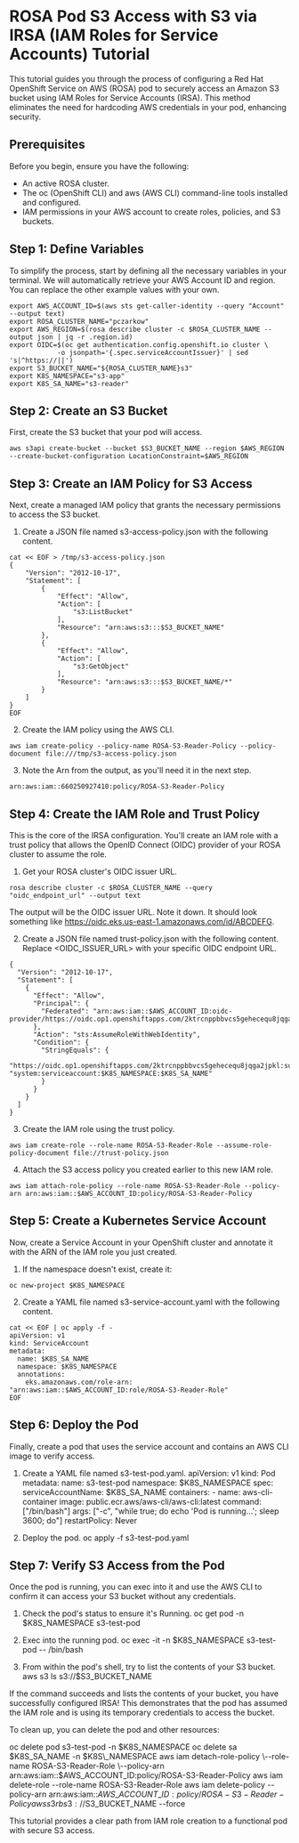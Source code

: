# **ROSA Pod S3 Access with S3 via IRSA (IAM Roles for Service Accounts) Tutorial**

This tutorial guides you through the process of configuring a Red Hat OpenShift Service on AWS (ROSA) pod to securely access an Amazon S3 bucket using IAM Roles for Service Accounts (IRSA). This method eliminates the need for hardcoding AWS credentials in your pod, enhancing security.

## **Prerequisites**

Before you begin, ensure you have the following:

* An active ROSA cluster.
* The oc (OpenShift CLI) and aws (AWS CLI) command-line tools installed and configured.
* IAM permissions in your AWS account to create roles, policies, and S3 buckets.

## **Step 1: Define Variables**

To simplify the process, start by defining all the necessary variables in your terminal. We will automatically retrieve your AWS Account ID and region. You can replace the other example values with your own.

```
export AWS_ACCOUNT_ID=$(aws sts get-caller-identity --query "Account" --output text)
export ROSA_CLUSTER_NAME="pczarkow"
export AWS_REGION=$(rosa describe cluster -c $ROSA_CLUSTER_NAME --output json | jq -r .region.id)
export OIDC=$(oc get authentication.config.openshift.io cluster \
            -o jsonpath='{.spec.serviceAccountIssuer}' | sed  's|^https://||')
export S3_BUCKET_NAME="${ROSA_CLUSTER_NAME}s3"
export K8S_NAMESPACE="s3-app"
export K8S_SA_NAME="s3-reader"
```

## **Step 2: Create an S3 Bucket**

First, create the S3 bucket that your pod will access.

```
aws s3api create-bucket --bucket $S3_BUCKET_NAME --region $AWS_REGION --create-bucket-configuration LocationConstraint=$AWS_REGION
```

## **Step 3: Create an IAM Policy for S3 Access**

Next, create a managed IAM policy that grants the necessary permissions to access the S3 bucket.

1. Create a JSON file named s3-access-policy.json with the following content.

```
cat << EOF > /tmp/s3-access-policy.json
{
    "Version": "2012-10-17",
    "Statement": [
        {
            "Effect": "Allow",
            "Action": [
                "s3:ListBucket"
            ],
            "Resource": "arn:aws:s3:::$S3_BUCKET_NAME"
        },
        {
            "Effect": "Allow",
            "Action": [
                "s3:GetObject"
            ],
            "Resource": "arn:aws:s3:::$S3_BUCKET_NAME/*"
        }
    ]
}
EOF
```

2. Create the IAM policy using the AWS CLI.

```
aws iam create-policy --policy-name ROSA-S3-Reader-Policy --policy-document file:///tmp/s3-access-policy.json
```

3. Note the Arn from the output, as you'll need it in the next step.

```
arn:aws:iam::660250927410:policy/ROSA-S3-Reader-Policy
```

## **Step 4: Create the IAM Role and Trust Policy**

This is the core of the IRSA configuration. You'll create an IAM role with a trust policy that allows the OpenID Connect (OIDC) provider of your ROSA cluster to assume the role.

1. Get your ROSA cluster's OIDC issuer URL.

```
rosa describe cluster -c $ROSA_CLUSTER_NAME --query "oidc_endpoint_url" --output text

```

The output will be the OIDC issuer URL. Note it down. It should look something like https://oidc.eks.us-east-1.amazonaws.com/id/ABCDEFG.

2. Create a JSON file named trust-policy.json with the following content. Replace \<OIDC\_ISSUER\_URL\> with your specific OIDC endpoint URL.

```
{
  "Version": "2012-10-17",
  "Statement": [
    {
      "Effect": "Allow",
      "Principal": {
        "Federated": "arn:aws:iam::$AWS_ACCOUNT_ID:oidc-provider/https://oidc.op1.openshiftapps.com/2ktrcnppbbvcs5gehecequ8jqga2jpkl"
      },
      "Action": "sts:AssumeRoleWithWebIdentity",
      "Condition": {
        "StringEquals": {
          "https://oidc.op1.openshiftapps.com/2ktrcnppbbvcs5gehecequ8jqga2jpkl:sub": "system:serviceaccount:$K8S_NAMESPACE:$K8S_SA_NAME"
        }
      }
    }
  ]
}
```

3. Create the IAM role using the trust policy.

```
aws iam create-role --role-name ROSA-S3-Reader-Role --assume-role-policy-document file://trust-policy.json

```

4. Attach the S3 access policy you created earlier to this new IAM role.

```
aws iam attach-role-policy --role-name ROSA-S3-Reader-Role --policy-arn arn:aws:iam::$AWS_ACCOUNT_ID:policy/ROSA-S3-Reader-Policy

```

## **Step 5: Create a Kubernetes Service Account**

Now, create a Service Account in your OpenShift cluster and annotate it with the ARN of the IAM role you just created.

1. If the namespace doesn't exist, create it:

```
oc new-project $K8S_NAMESPACE
```

2. Create a YAML file named s3-service-account.yaml with the following content.

```
cat << EOF | oc apply -f -
apiVersion: v1
kind: ServiceAccount
metadata:
  name: $K8S_SA_NAME
  namespace: $K8S_NAMESPACE
  annotations:
    eks.amazonaws.com/role-arn: "arn:aws:iam::$AWS_ACCOUNT_ID:role/ROSA-S3-Reader-Role"
EOF
```


## **Step 6: Deploy the Pod**

Finally, create a pod that uses the service account and contains an AWS CLI image to verify access.

1. Create a YAML file named s3-test-pod.yaml.
   apiVersion: v1
   kind: Pod
   metadata:
     name: s3-test-pod
     namespace: $K8S\_NAMESPACE
   spec:
     serviceAccountName: $K8S\_SA\_NAME
     containers:
     \- name: aws-cli-container
       image: public.ecr.aws/aws-cli/aws-cli:latest
       command: \["/bin/bash"\]
       args: \["-c", "while true; do echo 'Pod is running...'; sleep 3600; do"\]
     restartPolicy: Never

2. Deploy the pod.
   oc apply \-f s3-test-pod.yaml

## **Step 7: Verify S3 Access from the Pod**

Once the pod is running, you can exec into it and use the AWS CLI to confirm it can access your S3 bucket without any credentials.

1. Check the pod's status to ensure it's Running.
   oc get pod \-n $K8S\_NAMESPACE s3-test-pod

2. Exec into the running pod.
   oc exec \-it \-n $K8S\_NAMESPACE s3-test-pod \-- /bin/bash

3. From within the pod's shell, try to list the contents of your S3 bucket.
   aws s3 ls s3://$S3\_BUCKET\_NAME

If the command succeeds and lists the contents of your bucket, you have successfully configured IRSA\! This demonstrates that the pod has assumed the IAM role and is using its temporary credentials to access the bucket.

To clean up, you can delete the pod and other resources:

oc delete pod s3-test-pod \-n $K8S\_NAMESPACE
oc delete sa $K8S\_SA\_NAME \-n $K8S\_NAMESPACE
aws iam detach-role-policy \--role-name ROSA-S3-Reader-Role \--policy-arn arn:aws:iam::$AWS\_ACCOUNT\_ID:policy/ROSA-S3-Reader-Policy
aws iam delete-role \--role-name ROSA-S3-Reader-Role
aws iam delete-policy \--policy-arn arn:aws:iam::$AWS\_ACCOUNT\_ID:policy/ROSA-S3-Reader-Policy
aws s3 rb s3://$S3\_BUCKET\_NAME \--force

This tutorial provides a clear path from IAM role creation to a functional pod with secure S3 access.